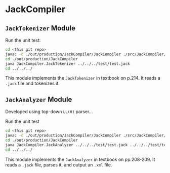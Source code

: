 # JackCompiler

## ```JackTokenizer``` Module

Run the unit test: 

```bash
cd <this git repo>
javac -d ./out/production/JackCompiler/JackCompiler ./src/JackCompiler/*.java
cd ./out/production/JackCompiler
java JackCompiler.JackTokenizer ../../../test/test.jack
cd ../../../
```

This module implements the ```JackTokenizer``` in textbook on p.214. It reads a ```.jack``` file and tokenizes it. 

## ```JackAnalyzer``` Module

Developed using top-down ```LL(0)``` parser...  

Run the unit test

```bash
cd <this git repo>
javac -d ./out/production/JackCompiler/JackCompiler ./src/JackCompiler/*.java
cd ./out/production/JackCompiler
java JackCompiler.JackAnalyzer ../../../test/test.jack ../../../test/test.xml
cd ../../../
```

This module implements the ```JackAnalyzer``` in textbook on pp.208-209. It reads a ```.jack``` file, parses it, and output an ```.xml``` file. 
